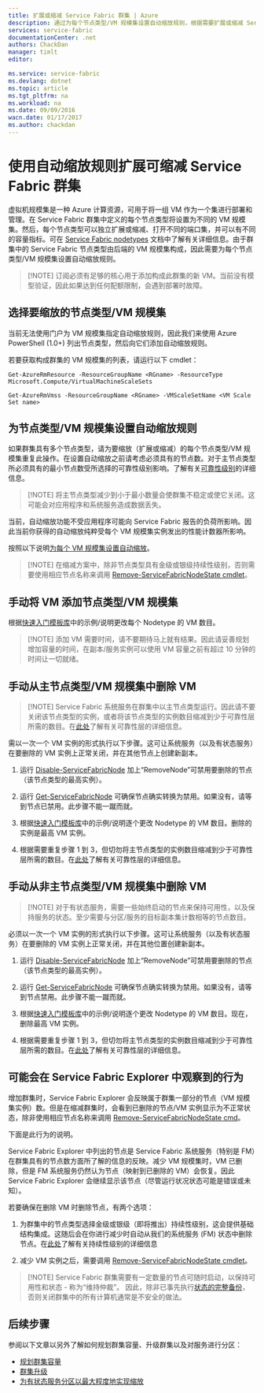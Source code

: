 ```yaml
---
title: 扩展或缩减 Service Fabric 群集 | Azure
description: 通过为每个节点类型/VM 规模集设置自动缩放规则，根据需要扩展或缩减 Service Fabric 群集。在 Service Fabric 群集中添加或删除节点
services: service-fabric
documentationCenter: .net
authors: ChackDan
manager: timlt
editor: 

ms.service: service-fabric
ms.devlang: dotnet
ms.topic: article
ms.tgt_pltfrm: na
ms.workload: na
ms.date: 09/09/2016
wacn.date: 01/17/2017
ms.author: chackdan
---
```


# 使用自动缩放规则扩展可缩减 Service Fabric 群集

虚拟机规模集是一种 Azure 计算资源，可用于将一组 VM 作为一个集进行部署和管理。在 Service Fabric 群集中定义的每个节点类型将设置为不同的 VM 规模集。然后，每个节点类型可以独立扩展或缩减、打开不同的端口集，并可以有不同的容量指标。可在 [Service Fabric nodetypes](./service-fabric-cluster-nodetypes.md) 文档中了解有关详细信息。由于群集中的 Service Fabric 节点类型由后端的 VM 规模集构成，因此需要为每个节点类型/VM 规模集设置自动缩放规则。

>[!NOTE] 订阅必须有足够的核心用于添加构成此群集的新 VM。当前没有模型验证，因此如果达到任何配额限制，会遇到部署时故障。

## 选择要缩放的节点类型/VM 规模集

当前无法使用门户为 VM 规模集指定自动缩放规则，因此我们来使用 Azure PowerShell (1.0+) 列出节点类型，然后向它们添加自动缩放规则。

若要获取构成群集的 VM 规模集的列表，请运行以下 cmdlet：

	Get-AzureRmResource -ResourceGroupName <RGname> -ResourceType Microsoft.Compute/VirtualMachineScaleSets
	
	Get-AzureRmVmss -ResourceGroupName <RGname> -VMScaleSetName <VM Scale Set name>

## 为节点类型/VM 规模集设置自动缩放规则

如果群集具有多个节点类型，请为要缩放（扩展或缩减）的每个节点类型/VM 规模集重复此操作。在设置自动缩放之前请考虑必须具有的节点数。对于主节点类型所必须具有的最小节点数受所选择的可靠性级别影响。了解有关[可靠性级别](./service-fabric-cluster-capacity.md)的详细信息。

>[!NOTE]  将主节点类型减少到小于最小数量会使群集不稳定或使它关闭。这可能会对应用程序和系统服务造成数据丢失。

当前，自动缩放功能不受应用程序可能向 Service Fabric 报告的负荷所影响。因此当前你获得的自动缩放纯粹受每个 VM 规模集实例发出的性能计数器所影响。

按照以下说明[为每个 VM 规模集设置自动缩放](../virtual-machine-scale-sets/virtual-machine-scale-sets-autoscale-overview.md)。

>[!NOTE] 在缩减方案中，除非节点类型具有金级或银级持续性级别，否则需要使用相应节点名称来调用 [Remove-ServiceFabricNodeState cmdlet](https://msdn.microsoft.com/zh-cn/library/azure/mt125993.aspx)。

## 手动将 VM 添加节点类型/VM 规模集

根据[快速入门模板库](https://github.com/Azure/azure-quickstart-templates/tree/master/201-vmss-scale-existing)中的示例/说明更改每个 Nodetype 的 VM 数目。

>[!NOTE] 添加 VM 需要时间，请不要期待马上就有结果。因此请妥善规划增加容量的时间，在副本/服务实例可以使用 VM 容量之前有超过 10 分钟的时间让一切就绪。

## 手动从主节点类型/VM 规模集中删除 VM

>[!NOTE] Service Fabric 系统服务在群集中以主节点类型运行。因此请不要关闭该节点类型的实例，或者将该节点类型的实例数目缩减到少于可靠性层所需的数目。在[此处](./service-fabric-cluster-capacity.md)了解有关可靠性层的详细信息。

需以一次一个 VM 实例的形式执行以下步骤。这可让系统服务（以及有状态服务）在要删除的 VM 实例上正常关闭，并在其他节点上创建新副本。

1. 运行 [Disable-ServiceFabricNode](https://msdn.microsoft.com/zh-cn/library/mt125852.aspx) 加上“RemoveNode”可禁用要删除的节点（该节点类型的最高实例）。

2. 运行 [Get-ServiceFabricNode](https://msdn.microsoft.com/zh-cn/library/mt125856.aspx) 可确保节点确实转换为禁用。如果没有，请等到节点已禁用。此步骤不能一蹴而就。

2. 根据[快速入门模板库](https://github.com/Azure/azure-quickstart-templates/tree/master/201-vmss-scale-existing)中的示例/说明逐个更改 Nodetype 的 VM 数目。删除的实例是最高 VM 实例。

3. 根据需要重复步骤 1 到 3，但切勿将主节点类型的实例数目缩减到少于可靠性层所需的数目。在[此处](./service-fabric-cluster-capacity.md)了解有关可靠性层的详细信息。

## 手动从非主节点类型/VM 规模集中删除 VM

>[!NOTE] 对于有状态服务，需要一些始终启动的节点来保持可用性，以及保持服务的状态。至少需要与分区/服务的目标副本集计数相等的节点数目。

必须以一次一个 VM 实例的形式执行以下步骤。这可让系统服务（以及有状态服务）在要删除的 VM 实例上正常关闭，并在其他位置创建新副本。

1. 运行 [Disable-ServiceFabricNode](https://msdn.microsoft.com/zh-cn/library/mt125852.aspx) 加上“RemoveNode”可禁用要删除的节点（该节点类型的最高实例）。

2. 运行 [Get-ServiceFabricNode](https://msdn.microsoft.com/zh-cn/library/mt125856.aspx) 可确保节点确实转换为禁用。如果没有，请等到节点禁用。此步骤不能一蹴而就。

2. 根据[快速入门模板库](https://github.com/Azure/azure-quickstart-templates/tree/master/201-vmss-scale-existing)中的示例/说明逐个更改 Nodetype 的 VM 数目。现在，删除最高 VM 实例。

3. 根据需要重复步骤 1 到 3，但切勿将主节点类型的实例数目缩减到少于可靠性层所需的数目。在[此处](./service-fabric-cluster-capacity.md)了解有关可靠性层的详细信息。

## 可能会在 Service Fabric Explorer 中观察到的行为

增加群集时，Service Fabric Explorer 会反映属于群集一部分的节点（VM 规模集实例）数。但是在缩减群集时，会看到已删除的节点/VM 实例显示为不正常状态，除非使用相应节点名称来调用 [Remove-ServiceFabricNodeState cmd](https://msdn.microsoft.com/zh-cn/library/mt125993.aspx)。

下面是此行为的说明。

Service Fabric Explorer 中列出的节点是 Service Fabric 系统服务（特别是 FM）在群集具有的节点数方面所了解的信息的反映。减少 VM 规模集时，VM 已删除，但是 FM 系统服务仍然认为节点（映射到已删除的 VM）会恢复。因此 Service Fabric Explorer 会继续显示该节点（尽管运行状况状态可能是错误或未知）。

若要确保在删除 VM 时删除节点，有两个选项：

1) 为群集中的节点类型选择金级或银级（即将推出）持续性级别，这会提供基础结构集成。这随后会在你进行减少时自动从我们的系统服务 (FM) 状态中删除节点。在[此处](./service-fabric-cluster-capacity.md)了解有关持续性级别的详细信息

2) 减少 VM 实例之后，需要调用 [Remove-ServiceFabricNodeState cmdlet](https://msdn.microsoft.com/zh-cn/library/mt125993.aspx)。

>[!NOTE] Service Fabric 群集需要有一定数量的节点可随时启动，以保持可用性和状态 - 称为“维持仲裁”。 因此，除非已事先执行[状态的完整备份](./service-fabric-reliable-services-backup-restore.md)，否则关闭群集中的所有计算机通常是不安全的做法。

## 后续步骤
参阅以下文章以另外了解如何规划群集容量、升级群集以及对服务进行分区：

- [规划群集容量](./service-fabric-cluster-capacity.md)
- [群集升级](./service-fabric-cluster-upgrade.md)
- [为有状态服务分区以最大程度地实现缩放](./service-fabric-concepts-partitioning.md)

<!--Image references-->

[BrowseServiceFabricClusterResource]: ./media/service-fabric-cluster-scale-up-down/BrowseServiceFabricClusterResource.png
[ClusterResources]: ./media/service-fabric-cluster-scale-up-down/ClusterResources.png

<!---HONumber=Mooncake_Quality_Review_0117_2017-->